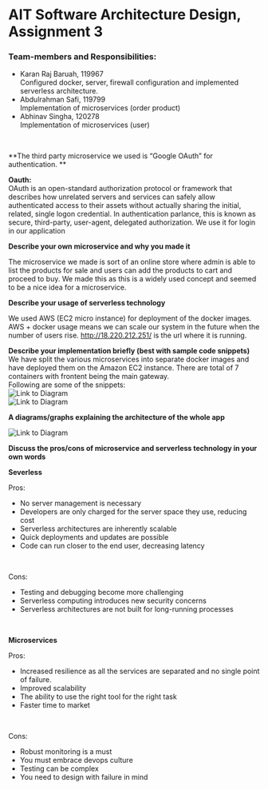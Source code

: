 # AIT Software Architecture Design, Assignment 3

### Team-members and Responsibilities:
* Karan Raj Baruah, 119967 <br/>
Configured docker, server, firewall configuration and implemented serverless architecture.
* Abdulrahman Safi, 119799 <br/>
Implementation of microservices (order product)
* Abhinav Singha, 120278 <br/>
 Implementation of microservices (user)
<br/>


**The third party microservice we used is “Google OAuth” for authentication. **

**Oauth:** <br/>
OAuth is an open-standard authorization protocol or framework that describes how unrelated servers and services can safely allow authenticated access to their assets without actually sharing the initial, related, single logon credential. In authentication parlance, this is known as secure, third-party, user-agent, delegated authorization.
We use it for login in our application

**Describe your own microservice and why you made it**

The microservice we made is sort of an online store where admin is able to list the products for sale and users can add the products to cart and proceed to buy.
We made this as this is a widely used concept and seemed to be a nice idea for a microservice.

**Describe your usage of serverless technology**

We used AWS (EC2 micro instance) for deployment of the docker images. AWS + docker usage means we can scale our system in the future when the number of users rise.
http://18.220.212.251/ is the url where it is running.


**Describe your implementation briefly (best with sample code snippets)** <br/>
We have split the various microservices into separate docker images and have deployed them on the Amazon EC2 instance. There are total of 7 containers with frontent being the main gateway.
<br/>
Following are some of the snippets: <br/>
 ![Link to Diagram](https://i.imgur.com/V3hVurY.jpg)
<br/>
![Link to Diagram](https://i.imgur.com/F1Z00e1.jpg)


**A diagrams/graphs explaining the architecture of the whole app** <br/>

 ![Link to Diagram](https://i.imgur.com/4m6WRFw.jpg)




**Discuss the pros/cons of microservice and serverless technology in your own words** <br/>

**Severless** <br/>

Pros:

- No server management is necessary
- Developers are only charged for the server space they use, reducing cost
- Serverless architectures are inherently scalable
- Quick deployments and updates are possible
- Code can run closer to the end user, decreasing latency
<br/>

Cons:

- Testing and debugging become more challenging
- Serverless computing introduces new security concerns
- Serverless architectures are not built for long-running processes

<br/>


**Microservices**

Pros:
- Increased resilience as all the services are separated and no single point of failure.
- Improved scalability
- The ability to use the right tool for the right task
- Faster time to market

<br/>

Cons:

- Robust monitoring is a must
- You must embrace devops culture
- Testing can be complex
- You need to design with failure in mind

